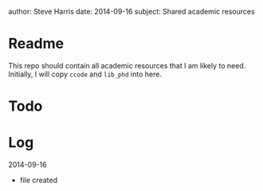 author: Steve Harris
date: 2014-09-16
subject: Shared academic resources

Readme
======
This repo should contain all academic resources that I am likely to need. Initially, I will copy `ccode` and `lib_phd` into here.


Todo
====


Log
===
2014-09-16
- file created
